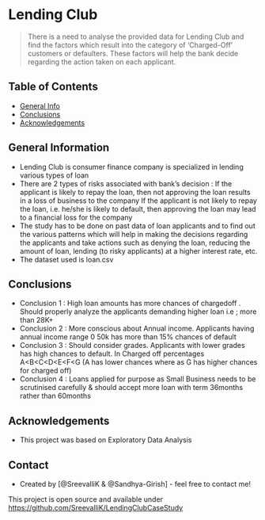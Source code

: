 # Lending Club
> There is a need to analyse the provided data for Lending Club and find the factors which result into the category of ‘Charged-Off’ customers or defaulters. These factors will help the bank decide regarding the action taken on each applicant.



## Table of Contents
* [General Info](#general-information)
* [Conclusions](#conclusions)
* [Acknowledgements](#acknowledgements)


## General Information
- Lending Club is consumer finance company is specialized in lending various types of loan
- There are 2 types of risks associated with bank’s decision :
  If the applicant is likely to repay the loan, then not approving the loan results in a loss of business to the company
  If the applicant is not likely to repay the loan, i.e. he/she is likely to default, then approving the loan may lead to a financial loss for the company
- The study has to be done on past data of loan applicants and to find out the various patterns which will help in making the decisions regarding the applicants and take actions   such as denying the loan, reducing the amount of loan, lending (to risky applicants) at a higher interest rate, etc.
- The dataset used is loan.csv


## Conclusions
- Conclusion 1 : High loan amounts has more chances of chargedoff . Should properly analyze the applicants demanding higher loan i.e ; more than 28K+
- Conclusion 2 : More conscious about Annual income. Applicants having annual income range 0 50k has more than 15% chances of default
- Conclusion 3 : Should consider grades. Applicants with lower grades has high chances to default. In Charged off percentages A<B<C<D<E<F<G (A has lower chances where   as G has   higher chances for charged off)
- Conclusion 4 : Loans applied for purpose as Small Business needs to be scrutinised carefully & should accept more loan with term 36months rather than 60months


## Acknowledgements
- This project was based on Exploratory Data Analysis


## Contact
- Created by [@SreevalliK & @Sandhya-Girish] - feel free to contact me!


This project is open source and available under https://github.com/SreevalliK/LendingClubCaseStudy

